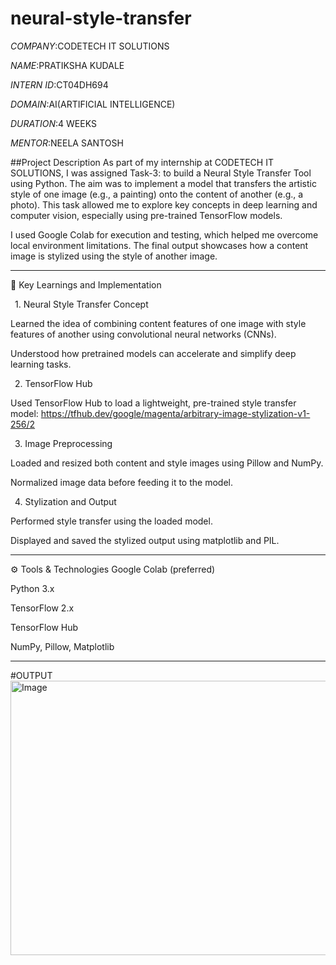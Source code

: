 # neural-style-transfer
*COMPANY*:CODETECH IT SOLUTIONS

*NAME*:PRATIKSHA KUDALE

*INTERN ID*:CT04DH694

*DOMAIN*:AI(ARTIFICIAL INTELLIGENCE)

*DURATION*:4 WEEKS

*MENTOR*:NEELA SANTOSH

##Project Description
As part of my internship at CODETECH IT SOLUTIONS, I was assigned Task-3: to build a Neural Style Transfer Tool using Python. The aim was to implement a model that transfers the artistic style of one image (e.g., a painting) onto the content of another (e.g., a photo). This task allowed me to explore key concepts in deep learning and computer vision, especially using pre-trained TensorFlow models.

I used Google Colab for execution and testing, which helped me overcome local environment limitations. The final output showcases how a content image is stylized using the style of another image.

---

🧠 Key Learnings and Implementation

 1. Neural Style Transfer Concept

Learned the idea of combining content features of one image with style features of another using convolutional neural networks (CNNs).

Understood how pretrained models can accelerate and simplify deep learning tasks.

 2. TensorFlow Hub

Used TensorFlow Hub to load a lightweight, pre-trained style transfer model:
https://tfhub.dev/google/magenta/arbitrary-image-stylization-v1-256/2

 3. Image Preprocessing

Loaded and resized both content and style images using Pillow and NumPy.

Normalized image data before feeding it to the model.

 4. Stylization and Output

Performed style transfer using the loaded model.

Displayed and saved the stylized output using matplotlib and PIL.

---

⚙️ Tools & Technologies
Google Colab (preferred)

Python 3.x

TensorFlow 2.x

TensorFlow Hub

NumPy, Pillow, Matplotlib

---

#OUTPUT
<img width="1003" height="439" alt="Image" src="https://github.com/user-attachments/assets/54f16a1c-a90d-4a6f-b5b7-5ccfdd7499fe" />
